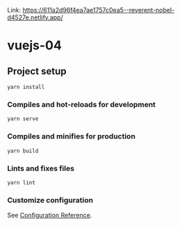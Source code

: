 Link: https://611a2d96f4ea7ae1757c0ea5--reverent-nobel-d4527e.netlify.app/
# vuejs-04

## Project setup
```
yarn install
```

### Compiles and hot-reloads for development
```
yarn serve
```

### Compiles and minifies for production
```
yarn build
```

### Lints and fixes files
```
yarn lint
```

### Customize configuration
See [Configuration Reference](https://cli.vuejs.org/config/).
